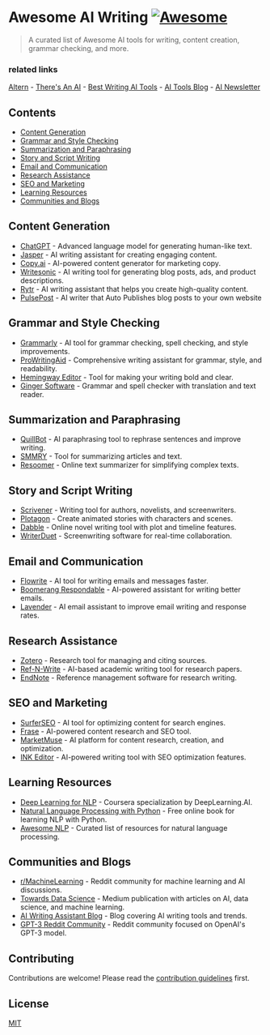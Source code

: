 # Awesome AI Writing [![Awesome](https://awesome.re/badge-flat.svg)](https://awesome.re)

> A curated list of Awesome AI tools for writing, content creation, grammar checking, and more.

### related links

[Altern](https://altern.ai) - [There's An AI](https://theresanai.com) - [Best Writing AI Tools](https://theresanai.com/category/writing) - [AI Tools Blog](https://blog.theresanai.com) - [AI Newsletter](https://newsletter.theresanai.com)


## Contents

- [Content Generation](#content-generation)
- [Grammar and Style Checking](#grammar-and-style-checking)
- [Summarization and Paraphrasing](#summarization-and-paraphrasing)
- [Story and Script Writing](#story-and-script-writing)
- [Email and Communication](#email-and-communication)
- [Research Assistance](#research-assistance)
- [SEO and Marketing](#seo-and-marketing)
- [Learning Resources](#learning-resources)
- [Communities and Blogs](#communities-and-blogs)

## Content Generation

- [ChatGPT](https://chatgpt.com/) - Advanced language model for generating human-like text.
- [Jasper](https://www.jasper.ai/) - AI writing assistant for creating engaging content.
- [Copy.ai](https://www.copy.ai/) - AI-powered content generator for marketing copy.
- [Writesonic](https://writesonic.com/) - AI writing tool for generating blog posts, ads, and product descriptions.
- [Rytr](https://rytr.me/) - AI writing assistant that helps you create high-quality content.
- [PulsePost](https://pulsepost.io/) - AI writer that Auto Publishes blog posts to your own website

## Grammar and Style Checking

- [Grammarly](https://www.grammarly.com/) - AI tool for grammar checking, spell checking, and style improvements.
- [ProWritingAid](https://prowritingaid.com/) - Comprehensive writing assistant for grammar, style, and readability.
- [Hemingway Editor](http://www.hemingwayapp.com/) - Tool for making your writing bold and clear.
- [Ginger Software](https://www.gingersoftware.com/) - Grammar and spell checker with translation and text reader.

## Summarization and Paraphrasing

- [QuillBot](https://quillbot.com/) - AI paraphrasing tool to rephrase sentences and improve writing.
- [SMMRY](https://smmry.com/) - Tool for summarizing articles and text.
- [Resoomer](https://resoomer.com/) - Online text summarizer for simplifying complex texts.

## Story and Script Writing

- [Scrivener](https://www.literatureandlatte.com/scrivener/overview) - Writing tool for authors, novelists, and screenwriters.
- [Plotagon](https://www.plotagon.com/) - Create animated stories with characters and scenes.
- [Dabble](https://www.dabblewriter.com/) - Online novel writing tool with plot and timeline features.
- [WriterDuet](https://www.writerduet.com/) - Screenwriting software for real-time collaboration.

## Email and Communication

- [Flowrite](https://www.flowrite.com/) - AI tool for writing emails and messages faster.
- [Boomerang Respondable](https://www.boomeranggmail.com/respondable/) - AI-powered assistant for writing better emails.
- [Lavender](https://www.lavender.ai/) - AI email assistant to improve email writing and response rates.

## Research Assistance

- [Zotero](https://www.zotero.org/) - Research tool for managing and citing sources.
- [Ref-N-Write](https://www.ref-n-write.com/) - AI-based academic writing tool for research papers.
- [EndNote](https://endnote.com/) - Reference management software for research writing.

## SEO and Marketing

- [SurferSEO](https://surferseo.com/) - AI tool for optimizing content for search engines.
- [Frase](https://www.frase.io/) - AI-powered content research and SEO tool.
- [MarketMuse](https://www.marketmuse.com/) - AI platform for content research, creation, and optimization.
- [INK Editor](https://inkforall.com/) - AI-powered writing tool with SEO optimization features.

## Learning Resources

- [Deep Learning for NLP](https://www.deeplearning.ai/natural-language-processing-specialization/) - Coursera specialization by DeepLearning.AI.
- [Natural Language Processing with Python](https://www.nltk.org/book/) - Free online book for learning NLP with Python.
- [Awesome NLP](https://github.com/keon/awesome-nlp) - Curated list of resources for natural language processing.

## Communities and Blogs

- [r/MachineLearning](https://www.reddit.com/r/MachineLearning/) - Reddit community for machine learning and AI discussions.
- [Towards Data Science](https://towardsdatascience.com/) - Medium publication with articles on AI, data science, and machine learning.
- [AI Writing Assistant Blog](https://www.aiwritingassistant.com/blog/) - Blog covering AI writing tools and trends.
- [GPT-3 Reddit Community](https://www.reddit.com/r/GPT3/) - Reddit community focused on OpenAI's GPT-3 model.

## Contributing

Contributions are welcome! Please read the [contribution guidelines](CONTRIBUTING.md) first.

## License

[MIT](LICENSE)
